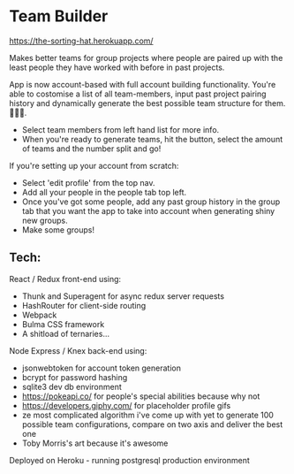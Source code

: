 # Team Builder

https://the-sorting-hat.herokuapp.com/

Makes better teams for group projects where people are paired up with the least people they have worked with before in past projects.

App is now account-based with full account building functionality. You're able to costomise a list of all team-members, input past project pairing history and dynamically generate the best possible team structure for them. 🚀🚀🚀.

- Select team members from left hand list for more info.
- When you're ready to generate teams, hit the button, select the amount of teams and the number split and go!

If you're setting up your account from scratch:

- Select 'edit profile' from the top nav.
- Add all your people in the people tab top left.
- Once you've got some people, add any past group history in the group tab that you want the app to take into account when generating shiny new groups.
- Make some groups!

## Tech:
React / Redux front-end using:
- Thunk and Superagent for async redux server requests
- HashRouter for client-side routing
- Webpack
- Bulma CSS framework
- A shitload of ternaries...

Node Express / Knex back-end using:
- jsonwebtoken for account token generation
- bcrypt for password hashing
- sqlite3 dev db environment
- https://pokeapi.co/ for people's special abilities because why not
- https://developers.giphy.com/ for placeholder profile gifs
- ze most complicated algorithm i've come up with yet to generate 100 possible team configurations, compare on two axis and deliver the best one
- Toby Morris's art because it's awesome

Deployed on Heroku - running postgresql production environment
